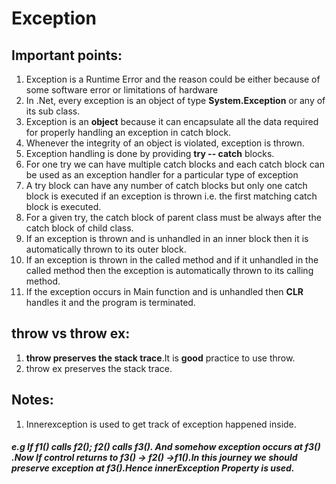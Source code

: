 
# Exception
## Important points: 

1. Exception is a Runtime Error and the reason could be either because of some software error or limitations of hardware
2.  In .Net, every exception is an object of type **System.Exception** or any of its sub class.
3. Exception is an **object** because it can encapsulate all the data required for properly handling an exception in catch block.
4. Whenever the integrity of an object is violated, exception is thrown. 
5. Exception handling is done by providing **try -- catch** blocks. 
6. For one try we can have multiple catch blocks and each catch block can be used as an exception handler for a particular type of exception
7. A try block can have any number of catch blocks but only one catch block is executed if an exception is thrown i.e. the first matching catch block is executed.
8. For a given try, the catch block of parent class must be always after the catch block of child class.
9. If an exception is thrown and is unhandled in an inner block then it is automatically thrown to its outer block. 
10. If an exception is thrown in the called method and if it unhandled in the called method then the exception is automatically thrown to its calling method.
11. If the exception occurs in Main function and is unhandled then **CLR** handles it and the program is terminated.

## throw vs throw ex: 

1. **throw preserves the stack trace**.It is **good** practice to use throw.
2. throw ex preserves the stack trace.


##  Notes: 

1. Innerexception is used to get track of exception happened inside.
#####  e.g If f1() calls f2(); f2() calls f3(). And somehow exception occurs at f3() .Now If control returns to f3() -> f2() ->f1().In this journey we **should preserve exception at f3()**.Hence innerException Property is used.
